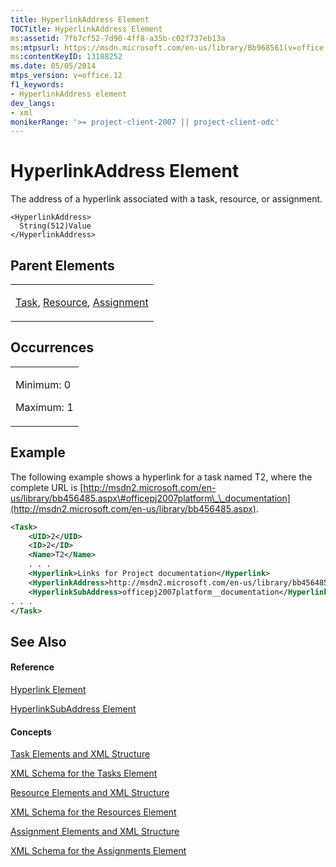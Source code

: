 ```yaml
---
title: HyperlinkAddress Element
TOCTitle: HyperlinkAddress Element
ms:assetid: 7fb7cf52-7d90-4ff8-a35b-c02f737eb13a
ms:mtpsurl: https://msdn.microsoft.com/en-us/library/Bb968561(v=office.12)
ms:contentKeyID: 13188252
ms.date: 05/05/2014
mtps_version: v=office.12
f1_keywords:
- HyperlinkAddress element
dev_langs:
- xml
monikerRange: '>= project-client-2007 || project-client-odc'
---
```


# HyperlinkAddress Element




The address of a hyperlink associated with a task, resource, or assignment.

    <HyperlinkAddress>
      String(512)Value
    </HyperlinkAddress>

## Parent Elements

<table>
<colgroup>
<col style="width: 100%" />
</colgroup>
<tbody>
<tr class="odd">
<td><p><a href="task-element.md">Task</a>, <a href="resource-element.md">Resource</a>, <a href="assignment-element.md">Assignment</a></p></td>
</tr>
</tbody>
</table>

## Occurrences

<table>
<colgroup>
<col style="width: 100%" />
</colgroup>
<tbody>
<tr class="odd">
<td><p>Minimum: 0</p>
<p>Maximum: 1</p></td>
</tr>
</tbody>
</table>

## Example

The following example shows a hyperlink for a task named T2, where the complete URL is [http://msdn2.microsoft.com/en-us/library/bb456485.aspx\#officepj2007platform\_\_documentation](http://msdn2.microsoft.com/en-us/library/bb456485.aspx).

``` xml
<Task>
    <UID>2</UID>
    <ID>2</ID>
    <Name>T2</Name>
    . . .
    <Hyperlink>Links for Project documentation</Hyperlink>
    <HyperlinkAddress>http://msdn2.microsoft.com/en-us/library/bb456485.aspx</HyperlinkAddress>
    <HyperlinkSubAddress>officepj2007platform__documentation</HyperlinkSubAddress>
. . .
</Task>
```

## See Also

#### Reference

[Hyperlink Element](hyperlink-element.md)

[HyperlinkSubAddress Element](hyperlinksubaddress-element.md)

#### Concepts

[Task Elements and XML Structure](task-elements-and-xml-structure.md)

[XML Schema for the Tasks Element](xml-schema-for-the-tasks-element.md)

[Resource Elements and XML Structure](resource-elements-and-xml-structure.md)

[XML Schema for the Resources Element](xml-schema-for-the-resources-element.md)

[Assignment Elements and XML Structure](assignment-elements-and-xml-structure.md)

[XML Schema for the Assignments Element](xml-schema-for-the-assignments-element.md)

